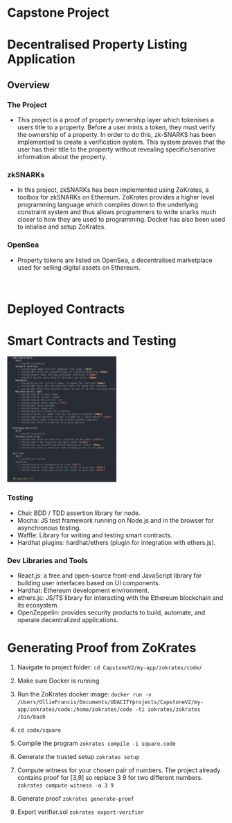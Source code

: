 # Capstone Project 
# Decentralised Property Listing Application 
## Overview
### The Project
- This project is a proof of property ownership layer which tokenises a users title to a property. Before a user mints a token, they must verify the ownership of a property. In order to do this, zk-SNARKS has been implemented to create a verification system. This system proves that the user has their title to the property without revealing specific/sensitive information about the property. 
### zkSNARKs
- In this project, zkSNARKs has been implemented using ZoKrates, a toolbox for zkSNARKs on Ethereum. ZoKrates provides a higher level programming language which compiles down to the underlying constraint system and thus allows programmers to write snarks much closer to how they are used to programming. Docker has also been used to intialise and setup ZoKrates. 
### OpenSea
- Property tokens are listed on OpenSea, a decentralised marketplace used for selling digital assets on Ethereum. 
<br>

# Deployed Contracts

# Smart Contracts and Testing
<!-- ![](./images/tests.png =50x10) -->
<img src="images/tests.png" width="50%">

### Testing
- Chai: BDD / TDD assertion library for node.
- Mocha: JS test framework running on Node.js and in the browser for asynchronous testing.
- Waffle: Library for writing and testing smart contracts.
- Hardhat plugins: hardhat/ethers (plugin for integration with ethers.js). 

### Dev Libraries and Tools
- React.js: a free and open-source front-end JavaScript library for building user interfaces based on UI components.
- Hardhat: Ethereum development environment.
- ethers.js: JS/TS library for interacting with the Ethereum blockchain and its ecosystem.
- OpenZeppelin: provides security products to build, automate, and operate decentralized applications.


# Generating Proof from ZoKrates
1. Navigate to project folder: `cd CapstoneV2/my-app/zokrates/code/`

2. Make sure Docker is running

3. Run the ZoKrates docker image: `docker run -v /Users/OllieFrancis/Documents/UDACITYprojects/CapstoneV2/my-app/zokrates/code:/home/zokrates/code -ti zokrates/zokrates /bin/bash`

4. `cd code/square`

5. Compile the program `zokrates compile -i square.code`

6. Generate the trusted setup `zokrates setup`

7. Compute witness for your chosen pair of numbers. The project already contains proof for [3,9] so replace 3 9 for two different numbers. `zokrates compute-witness -a 3 9`

8. Generate proof `zokrates generate-proof`

9. Export verifier.sol `zokrates export-verifier`


